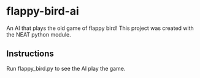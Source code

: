 # flappy-bird-ai

An AI that plays the old game of flappy bird! This project was created with the NEAT python module.

## Instructions

Run flappy_bird.py to see the AI play the game.
